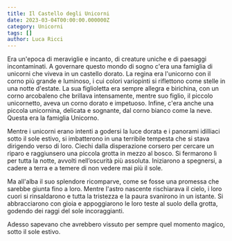```yaml
---
title: Il Castello degli Unicorni
date: 2023-03-04T00:00:00.000000Z
category: Unicorni
tags: []
author: Luca Ricci 
---
```

Era un'epoca di meraviglie e incanto, di creature uniche e di paesaggi incontaminati. A governare questo mondo di sogno c'era una famiglia di unicorni che viveva in un castello dorato. La regina era l'unicorno con il corno più grande e luminoso, i cui colori variopinti si riflettono come stelle in una notte d'estate. La sua figlioletta era sempre allegra e birichina, con un corno arcobaleno che brillava intensamente, mentre suo figlio, il piccolo unicornetto, aveva un corno dorato e impetuoso. Infine, c'era anche una piccola unicornina, delicata e sognante, dal corno bianco come la neve. Questa era la famiglia Unicorno.

Mentre i unicorni erano intenti a godersi la luce dorata e i panorami idilliaci sotto il sole estivo, si imbatterono in una terribile tempesta che si stava dirigendo verso di loro. Ciechi dalla disperazione corsero per cercare un riparo e raggiunsero una piccola grotta in mezzo al bosco. Si fermarono lì per tutta la notte, avvolti nell’oscurità più assoluta. Iniziarono a spegnersi, a cadere a terra e a temere di non vedere mai più il sole.

Ma all'alba il suo splendore ricomparve, come se fosse una promessa che sarebbe giunta fino a loro. Mentre l'astro nascente rischiarava il cielo, i loro cuori si rinsaldarono e tutta la tristezza e la paura svanirono in un istante. Si abbracciarono con gioia e appoggiarono le loro teste al suolo della grotta, godendo dei raggi del sole incoraggianti.


Adesso sapevano che avrebbero vissuto per sempre quel momento magico, sotto il sole estivo.